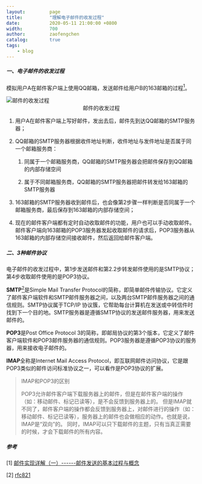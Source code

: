 ```yaml
---
layout:         page
title:          "理解电子邮件的收发过程"
date:           2020-05-11 21:00:00 +0800
width:          700
author:         zaofengchen
catalog:        true
tags:
    - blog
---
```




##### 一、电子邮件的收发过程
模拟用户A在邮件客户端上使用QQ邮箱，发送邮件给用户B的163邮箱的过程[<sup>1</sup>](#reference)。

<img src="https://tva1.sinaimg.cn/large/007S8ZIlgy1geot5tg58zj30vm0gi0u6.jpg" alt="邮件的收发过程" width="{{ page.width}}" align="bottom" />
<center>邮件的收发过程</center>


1. 用户A在邮件客户端上写好邮件，发出去后，邮件先到达QQ邮箱的SMTP服务器；

2. QQ邮箱的SMTP服务器根据收件地址判断，收件地址与发件地址是否属于同一个邮箱服务商：

    1. 同属于一个邮箱服务商，QQ邮箱的SMTP服务器会把邮件保存到QQ邮箱的内部存储空间

    2. 属于不同邮箱服务商，QQ邮箱的SMTP服务器把邮件转发给163邮箱的SMTP服务器

3. 163邮箱的SMTP服务器收到邮件后，也会像第2步骤一样判断是否同属于一个邮箱服务商，最后保存到163邮箱的内部存储空间；

4. 现在的邮件客户端都有定时自动收取邮件的功能，用户也可以手动收取邮件。邮件客户端向163邮箱的POP3服务器发起收取邮件的请求后，POP3服务器从163邮箱的内部存储空间接收邮件，然后返回给邮件客户端。

##### 二、3种邮件协议
电子邮件的收发过程中，第1步发送邮件和第2.2步转发邮件使用的是SMTP协议；第4步收取邮件使用的是POP3协议。

**SMTP**[<sup>2</sup>](#reference)是Simple Mail Transfer Protocol的简称，即简单邮件传输协议。它定义了邮件客户端软件和SMTP邮件服务器之间，以及两台SMTP邮件服务器之间的通信规则。SMTP协议属于TCP/IP 协议簇，它帮助每台计算机在发送或中转信件时找到下一个目的地。SMTP服务器是遵循SMTP协议的发送邮件服务器，用来发送邮件的。

**POP3**是Post Office Protocol 3的简称，即邮局协议的第3个版本，它定义了邮件客户端软件和POP3邮件服务器的通信规则。POP3服务器是遵循POP3协议的服务器，用来接收电子邮件的。


**IMAP**全称是Internet Mail Access Protocol，即互联网邮件访问协议，它是跟POP3类似的邮件访问标准协议之一，可以看作是POP3协议的扩展。

>IMAP和POP3的区别
>
>POP3允许邮件客户端下载服务器上的邮件，但是在邮件客户端的操作（如：移动邮件、标记已读等），是不会反馈到服务器上的。
>但是IMAP就不同了，邮件客户端的操作都会反馈到服务器上，对邮件进行的操作（如：移动邮件、标记已读等），服务器上的邮件也会做相应的动作。也就是说，IMAP是“双向”的。
>同时，IMAP可以只下载邮件的主题，只有当真正需要的时候，才会下载邮件的所有内容。


<div id="reference"></div>

##### 参考
[1] [邮件实现详解（一）------邮件发送的基本过程与概念](https://www.cnblogs.com/ysocean/p/7652934.html)

[2] [rfc821](http://www.cnpaf.net/rfc/rfc821.txt)